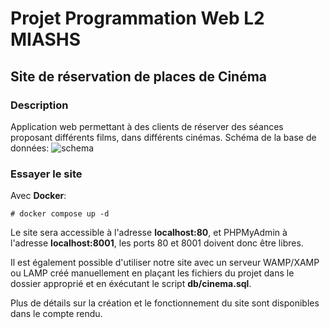 # Projet Programmation Web L2 MIASHS

## Site de réservation de places de Cinéma

### Description

Application web permettant à des clients de réserver des séances proposant différents films, dans différents cinémas. 
Schéma de la base de données:
![schema](https://github.com/Nvim/cinema/assets/102875385/0d1dbd19-4598-40b9-93c7-eb665ce72a41)


### Essayer le site

Avec **Docker**: 

    # docker compose up -d

Le site sera accessible à l'adresse **localhost:80**, et PHPMyAdmin à l'adresse **localhost:8001**, les ports 80 et 8001 doivent donc être
libres.

Il est également possible d'utiliser notre site avec un serveur WAMP/XAMP ou LAMP créé manuellement en plaçant les fichiers du projet dans le dossier
approprié et en éxécutant le script **db/cinema.sql**.

Plus de détails sur la création et le fonctionnement du site sont disponibles dans le compte rendu. 
